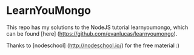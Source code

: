 # LearnYouMongo

This repo has my solutions to the NodeJS tutorial learnyoumongo, which can be found [here] (https://github.com/evanlucas/learnyoumongo).

Thanks to [nodeschool] (http://nodeschool.io/) for the free material :)
